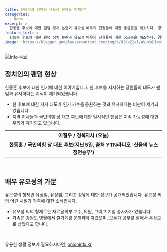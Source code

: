 ```yaml
---
title: 한동훈과 임영웅 유오성 친형들 정체는?
categories:
  - News
excerpt: >
  한동훈 후보에 대한 팬덤 정치 논란과 유오성 배우의 친형들에 대한 궁금증을 해소하다. 경북지사와 충남지사의 비판을 받은 한 후보는 자신의 팬덤을 감시와 비판의 대상이라고 설명하며, 유오성 배우의 친형들은 과학기술정보통신부 장관 후보, 국민의힘 의원, 그리고 현재 기업에 근무 중인 등 유명한 인사들이었다. 형제들은 서로를 존경하며 자라난 환경을 공개했다. 이에 대한 인사청문회에서의 공로에 대해서도 다루었다.
feature_text: >
  한동훈 후보에 대한 팬덤 정치 논란과 유오성 배우의 친형들에 대한 궁금증을 해소하다. 경북지사와 충남지사의 비판을 받은 한 후보는 자신의 팬덤을 감시와 비판의 대상이라고 설명하며, 유오성 배우의 친형들은 과학기술정보통신부 장관 후보, 국민의힘 의원, 그리고 현재 기업에 근무 중인 등 유명한 인사들이었다. 형제들은 서로를 존경하며 자라난 환경을 공개했다. 이에 대한 인사청문회에서의 공로에 대해서도 다루었다.
image: 'https://blogger.googleusercontent.com/img/b/R29vZ2xl/AVvXsEixyZcFfHzMRdzZMjFBmAUKJYCLCGyLL1o632UiGVXcaFdKo_bkvkuCioo0uUKlGfBVcT3P84aROyZIXSBEx3Aw5nCQ3pTgDom1WDC4m8eifvWiAmWEEVb4x6G_l8C0QH225ldMjyaFvpxGEBGNO37VmDTDMHGhJPq73UglMfDca1-0aw/s1600/blogspot.png'
---
```


<p><img src="https://blogger.googleusercontent.com/img/b/R29vZ2xl/AVvXsEixyZcFfHzMRdzZMjFBmAUKJYCLCGyLL1o632UiGVXcaFdKo_bkvkuCioo0uUKlGfBVcT3P84aROyZIXSBEx3Aw5nCQ3pTgDom1WDC4m8eifvWiAmWEEVb4x6G_l8C0QH225ldMjyaFvpxGEBGNO37VmDTDMHGhJPq73UglMfDca1-0aw/s1600/blogspot.png" alt="info 속보" /></p>

<h2 data-ke-size="size26">정치인의 팬덤 현상</h2>

<p data-ke-size="size16">한동훈 후보에 대한 인기에 대한 이야기입니다. 한 후보를 지지하는 당원들의 태도가 팬덤과 유사하다는 지적이 제기되었습니다.</p>

<ul>
  <li>한 후보에 대한 지지 태도가 인기 가수를 응원하는 것과 유사하다는 비판이 제기되었습니다.</li>
  <li>지역 지사들과 국민의힘 당 대표 후보에 대한 일시적인 팬덤은 지속 가능성에 대한 우려가 제기되고 있습니다.</li>
</ul>

<table>
  <tr>
    <td style="text-align: center; height: 17px;"><b>이철우 / 경북지사 (오늘)</b></td>
  </tr>
  <tr>
    <td style="text-align: center; height: 17px;"><b>한동훈 / 국민의힘 당 대표 후보(지난 5일, 출처 YTN라디오 ‘신율의 뉴스 정면승부’)</b></td>
  </tr>
</table>

<p data-ke-size="size16">&nbsp;</p>

<h2 data-ke-size="size26">배우 유오성의 가문</h2>

<p data-ke-size="size16">유오성의 형제인 유상임, 유상범, 그리고 장남에 대한 정보가 공개되었습니다. 유오성 씨의 어린 시절과 가족에 대한 소식입니다.</p>

<ul>
  <li>유오성 씨의 형제로는 재료공학부 교수, 의원, 그리고 기업 종사자가 있습니다.</li>
  <li>가족은 강원도 영월에서 쌀가게를 운영하며 자랐으며, 모두가 공부를 잘해서 우상으로 삼았다고 합니다.</li>
</ul>

<p data-ke-size="size16">&nbsp;</p>
유용한 생활 정보가 필요하시다면, <a href="https://onioninfo.kr" rel="dofollow">onioninfo.kr</a>


